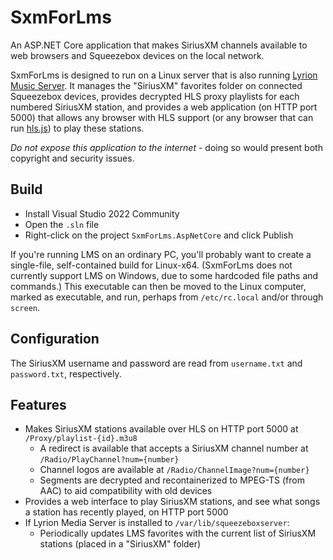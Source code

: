 # SxmForLms

An ASP.NET Core application that makes SiriusXM channels available to web browsers and Squeezebox devices on the local network.

SxmForLms is designed to run on a Linux server that is also running [Lyrion Music Server](https://lyrion.org/). It manages the "SiriusXM" favorites folder on connected Squeezebox devices, provides decrypted HLS proxy playlists for each numbered SiriusXM station, and provides a web application (on HTTP port 5000) that allows any browser with HLS support (or any browser that can run [hls.js](https://github.com/video-dev/hls.js)) to play these stations.

*Do not expose this application to the internet* - doing so would present both copyright and security issues.

## Build

* Install Visual Studio 2022 Community
* Open the `.sln` file
* Right-click on the project `SxmForLms.AspNetCore` and click Publish

If you're running LMS on an ordinary PC, you'll probably want to create a single-file, self-contained build for Linux-x64. (SxmForLms does not currently support LMS on Windows, due to some hardcoded file paths and commands.) This executable can then be moved to the Linux computer, marked as executable, and run, perhaps from `/etc/rc.local` and/or through `screen`.

## Configuration

The SiriusXM username and password are read from `username.txt` and `password.txt`, respectively.

## Features

* Makes SiriusXM stations available over HLS on HTTP port 5000 at `/Proxy/playlist-{id}.m3u8`
    * A redirect is available that accepts a SiriusXM channel number at `/Radio/PlayChannel?num={number}`
    * Channel logos are available at `/Radio/ChannelImage?num={number}`
    * Segments are decrypted and recontainerized to MPEG-TS (from AAC) to aid compatibility with old devices
* Provides a web interface to play SiriusXM stations, and see what songs a station has recently played, on HTTP port 5000
* If Lyrion Media Server is installed to `/var/lib/squeezeboxserver`:
    * Periodically updates LMS favorites with the current list of SiriusXM stations (placed in a "SiriusXM" folder)

